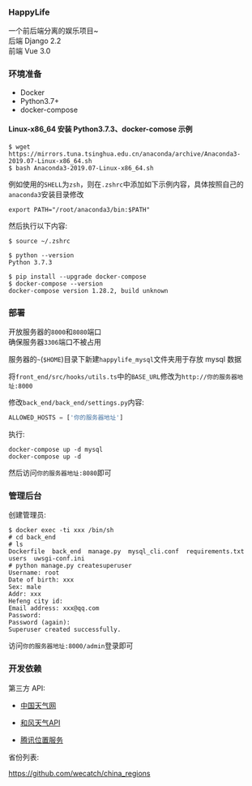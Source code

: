 ### HappyLife

一个前后端分离的娱乐项目~      
后端 Django 2.2     
前端 Vue 3.0    

### 环境准备

- Docker      
- Python3.7+           
- docker-compose          

#### Linux-x86_64 安装 Python3.7.3、docker-comose 示例   

```
$ wget https://mirrors.tuna.tsinghua.edu.cn/anaconda/archive/Anaconda3-2019.07-Linux-x86_64.sh
$ bash Anaconda3-2019.07-Linux-x86_64.sh
```


例如使用的`SHELL`为`zsh`，则在`.zshrc`中添加如下示例内容，具体按照自己的`anaconda3`安装目录修改    

```
export PATH="/root/anaconda3/bin:$PATH"
```

然后执行以下内容:  

```
$ source ~/.zshrc

$ python --version
Python 3.7.3

$ pip install --upgrade docker-compose
$ docker-compose --version
docker-compose version 1.28.2, build unknown
```


### 部署

开放服务器的`8000`和`8080`端口    
确保服务器`3306`端口不被占用   

服务器的`~`(`$HOME`)目录下新建`happylife_mysql`文件夹用于存放 mysql 数据

将`front_end/src/hooks/utils.ts`中的`BASE_URL`修改为`http://你的服务器地址:8000`   

修改`back_end/back_end/settings.py`内容:

```py
ALLOWED_HOSTS = ['你的服务器地址']   
```

执行: 

```
docker-compose up -d mysql
docker-compose up -d
```

然后访问`你的服务器地址:8080`即可    

### 管理后台

创建管理员:   

```
$ docker exec -ti xxx /bin/sh
# cd back_end
# ls
Dockerfile  back_end  manage.py  mysql_cli.conf  requirements.txt  users  uwsgi-conf.ini
# python manage.py createsuperuser
Username: root
Date of birth: xxx
Sex: male
Addr: xxx
Hefeng city id:
Email address: xxx@qq.com
Password:
Password (again):
Superuser created successfully.
```

访问`你的服务器地址:8000/admin`登录即可   


### 开发依赖


第三方 API:    

- <a href="https://cj.weather.com.cn/plugin/standard" target="_blank">中国天气网</a>

- <a href="https://dev.qweather.com/docs/api/" target="_blank">和风天气API</a>        

- <a href="https://lbs.qq.com/service/webService/webServiceGuide/webServiceDistrict" target="_blank">腾讯位置服务</a>

省份列表:   

<a href="https://github.com/wecatch/china_regions" target="_blank">https://github.com/wecatch/china_regions</a>        
